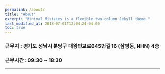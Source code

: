 ```yaml
---
permalink: /about/
title: "About"
excerpt: "Minimal Mistakes is a flexible two-column Jekyll theme."
last_modified_at: 2018-07-01T12:04:24-04:00
toc: true
---
```


### 근무지 : 경기도 성남시 분당구 대왕판교로645번길 16 (삼평동, NHN)	4층
### 근무시간 : 09:30 ~ 18:30
---
